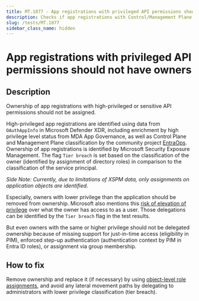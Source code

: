 ```yaml
---
title: MT.1077 - App registrations with privileged API permissions should have no owners
description: Checks if app registrations with Control/Management Plane or highly critical API permissions have ownership assigned
slug: /tests/MT.1077
sidebar_class_name: hidden
---
```


# App registrations with privileged API permissions should not have owners

## Description

Ownership of app registrations with high-privileged or sensitive API permissions should not be assigned.

High-privileged app registrations are identified using data from `OAuthAppInfo` in Microsoft Defender XDR, including enrichment by high privilege level status from MDA App Governance, as well as Control Plane and Management Plane classification by the community project [EntraOps](https://github.com/Cloud-Architekt/AzurePrivilegedIAM). Ownership of app registrations is identified by Microsoft Security Exposure Management. The flag `Tier breach` is set based on the classification of the owner (identified by assignment of directory roles) in comparison to the classification of the service principal.

_Side Note: Currently, due to limitations of XSPM data, only assignments on application objects are identified._

Especially, owners with lower privilege than the application should be removed from ownership.
Microsoft also mentions this [risk of elevation of privilege](https://learn.microsoft.com/en-us/entra/identity/enterprise-apps/overview-assign-app-owners) over what the owner has access to as a user.
Those delegations can be identified by the `Tier breach` flag in the test results.

But even owners with the same or higher privilege should not be delegated ownership because of missing support for just-in-time access (eligibility in PIM), enforced step-up authentication (authentication context by PIM in Entra ID roles), or assignment via group membership.

## How to fix
Remove ownership and replace it (if necessary) by using [object-level role assignments](https://learn.microsoft.com/en-us/entra/identity/role-based-access-control/manage-roles-portal?tabs=admin-center#assign-roles-with-app-registration-scope), and avoid any lateral movement paths by delegating to administrators with lower privilege classification (tier breach).